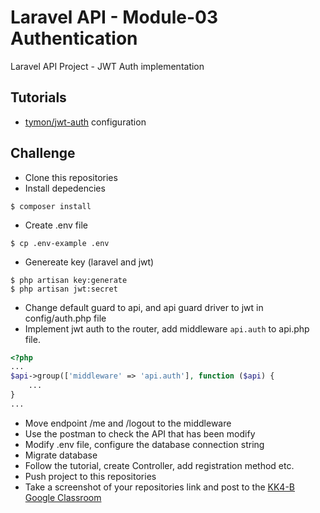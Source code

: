 # Laravel API - Module-03 Authentication

Laravel API Project - JWT Auth implementation

## Tutorials

- [tymon/jwt-auth](https://medium.com/employbl/build-authentication-into-your-laravel-api-with-json-web-tokens-jwt-cd223ace8d1a) configuration

## Challenge
- Clone this repositories
- Install depedencies
```text
$ composer install
```
- Create .env file
```text
$ cp .env-example .env
```
- Genereate key (laravel and jwt)
```text
$ php artisan key:generate
$ php artisan jwt:secret
```
- Change default guard to api, and api guard driver to jwt in config/auth.php file
- Implement jwt auth to the router, add middleware `api.auth` to api.php file.
```php
<?php
...
$api->group(['middleware' => 'api.auth'], function ($api) {
    ...
}
...
```
- Move endpoint /me and /logout to the middleware
- Use the postman to check the API that has been modify
- Modify .env file, configure the database connection string
- Migrate database
- Follow the tutorial, create Controller, add registration method etc.
- Push project to this repositories
- Take a screenshot of your repositories link and post to the [KK4-B Google Classroom](https://classroom.google.com)
